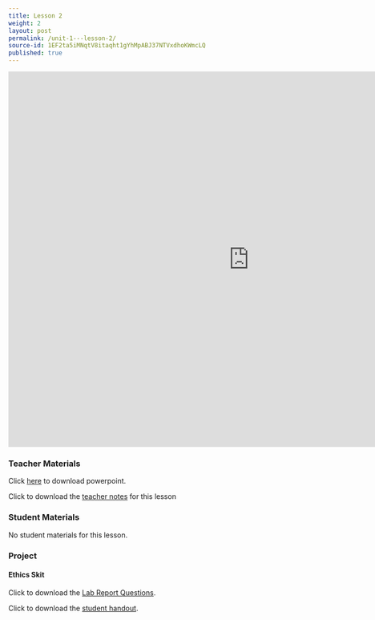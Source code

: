 ```yaml
---
title: Lesson 2
weight: 2
layout: post
permalink: /unit-1---lesson-2/
source-id: 1EF2ta5iMNqtV8itaqht1gYhMpABJ37NTVxdhoKWmcLQ
published: true
---
```

<iframe src="https://docs.google.com/presentation/d/e/2PACX-1vQKnbJ8IJW2g1D3fay8keEtwLxWuiJLNWQnQY68yMnFuuk5kyCFXEkz7dgKW8jVLvzatkBUkQu_DtlV/embed?start=false&loop=false&delayms=3000" frameborder="0" width="960" height="749" allowfullscreen="true" mozallowfullscreen="true" webkitallowfullscreen="true"></iframe>

### Teacher Materials 

Click <a href="https://docs.google.com/presentation/d/1-LN7lBVz_wF-i73kcrYr1hEUgmnIPahzuqPzBgsJuII/edit?usp=sharing" target="_blank">here</a> to download powerpoint.

Click to download the <a href="../Teacher Notes -  Cigarette Example.pdf" download>teacher notes</a> for this lesson

### Student Materials

No student materials for this lesson.

### Project

#### Ethics Skit 

Click to download the <a href="https://docs.google.com/document/d/13V92Nhzyk-srTYI3MpEAx9gx_HfwlHGiZ5luO2wcv6k/edit?usp=sharing" download>Lab Report Questions</a>.

Click to download the <a href="https://docs.google.com/document/d/1lRMeR3TRfSWb0qBGzZp7qpobwtZM0GWQijs03INQ4mw/edit?usp=sharing" download>student handout</a>.